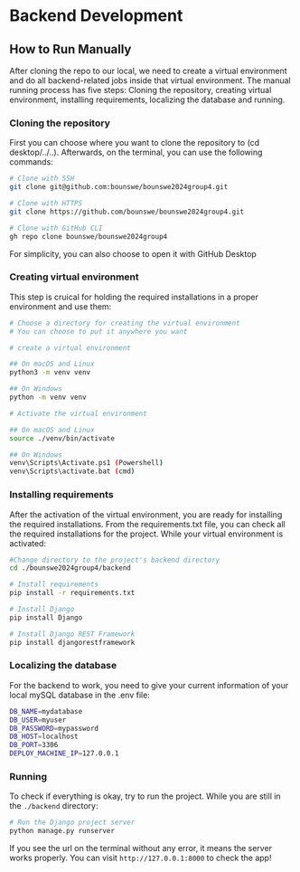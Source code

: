 # Backend Development

## How to Run Manually

After cloning the repo to our local, we need to create a virtual environment and do all backend-related jobs inside that virtual environment.
The manual running process has five steps: Cloning the repository, creating virtual environment, installing requirements, localizing the database and running.

### Cloning the repository

First you can choose where you want to clone the repository to (cd desktop/../..). Afterwards, on the terminal, you can use the following commands:

```bash
# Clone with SSH
git clone git@github.com:bounswe/bounswe2024group4.git

# Clone with HTTPS
git clone https://github.com/bounswe/bounswe2024group4.git

# Clone with GitHub CLI
gh repo clone bounswe/bounswe2024group4
```

For simplicity, you can also choose to open it with GitHub Desktop


### Creating virtual environment

This step is cruical for holding the required installations in a proper environment and use them:

```bash
# Choose a directory for creating the virtual environment
# You can choose to put it anywhere you want

# create a virtual environment

## On macOS and Linux
python3 -m venv venv

## On Windows
python -m venv venv

# Activate the virtual environment

## On macOS and Linux
source ./venv/bin/activate

## On Windows
venv\Scripts\Activate.ps1 (Powershell)
venv\Scripts\activate.bat (cmd)
```


### Installing requirements

After the activation of the virtual environment, you are ready for installing the required installations. From the requirements.txt file, you can check all the required installations for the project.
While your virtual environment is activated:

```bash
#Change directory to the project's backend directory
cd ./bounswe2024group4/backend

# Install requirements
pip install -r requirements.txt

# Install Django
pip install Django

# Install Django REST Framework
pip install djangorestframework
```
### Localizing the database
For the backend to work, you need to give your current information of your local mySQL database in the .env file:
```bash
DB_NAME=mydatabase
DB_USER=myuser
DB_PASSWORD=mypassword
DB_HOST=localhost
DB_PORT=3306
DEPLOY_MACHINE_IP=127.0.0.1
```

### Running

To check if everything is okay, try to run the project. While you are still in the `./backend` directory:

```bash
# Run the Django project server
python manage.py runserver
```

If you see the url on the terminal without any error, it means the server works properly. You can visit `http://127.0.0.1:8000` to check the app!

